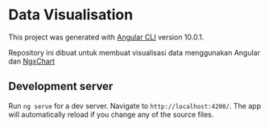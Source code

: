 # Data Visualisation

This project was generated with [Angular CLI](https://github.com/angular/angular-cli) version 10.0.1.

Repository ini dibuat untuk membuat visualisasi data menggunakan Angular dan [NgxChart](https://swimlane.github.io/ngx-charts/)

## Development server

Run `ng serve` for a dev server. Navigate to `http://localhost:4200/`. The app will automatically reload if you change any of the source files.
